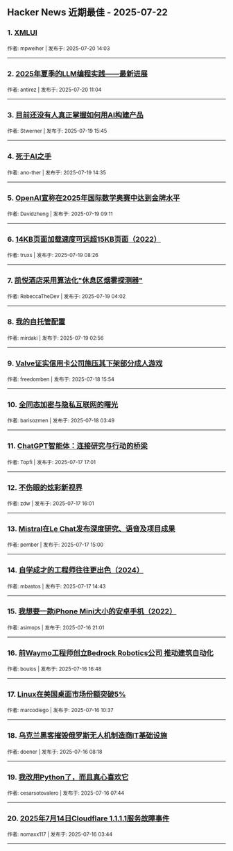 ## Hacker News 近期最佳 - 2025-07-22


### 1. [XMLUI](https://news.ycombinator.com/item?id=44625292)

<sub>作者: mpweiher | 发布于: 2025-07-20 14:03</sub>

---

### 2. [2025年夏季的LLM编程实践——最新进展](https://news.ycombinator.com/item?id=44623953)

<sub>作者: antirez | 发布于: 2025-07-20 11:04</sub>

---

### 3. [目前还没有人真正掌握如何用AI构建产品](https://news.ycombinator.com/item?id=44616479)

<sub>作者: Stwerner | 发布于: 2025-07-19 15:45</sub>

---

### 4. [死于AI之手](https://news.ycombinator.com/item?id=44615801)

<sub>作者: ano-ther | 发布于: 2025-07-19 14:35</sub>

---

### 5. [OpenAI宣称在2025年国际数学奥赛中达到金牌水平](https://news.ycombinator.com/item?id=44613840)

<sub>作者: Davidzheng | 发布于: 2025-07-19 09:11</sub>

---

### 6. [14KB页面加载速度可远超15KB页面（2022）](https://news.ycombinator.com/item?id=44613625)

<sub>作者: truxs | 发布于: 2025-07-19 08:26</sub>

---

### 7. [凯悦酒店采用算法化"休息区烟雾探测器"](https://news.ycombinator.com/item?id=44612487)

<sub>作者: RebeccaTheDev | 发布于: 2025-07-19 04:02</sub>

---

### 8. [我的自托管配置](https://news.ycombinator.com/item?id=44612151)

<sub>作者: mirdaki | 发布于: 2025-07-19 02:56</sub>

---

### 9. [Valve证实信用卡公司施压其下架部分成人游戏](https://news.ycombinator.com/item?id=44606184)

<sub>作者: freedomben | 发布于: 2025-07-18 15:54</sub>

---

### 10. [全同态加密与隐私互联网的曙光](https://news.ycombinator.com/item?id=44601023)

<sub>作者: barisozmen | 发布于: 2025-07-18 03:49</sub>

---

### 11. [ChatGPT智能体：连接研究与行动的桥梁](https://news.ycombinator.com/item?id=44595492)

<sub>作者: Topfi | 发布于: 2025-07-17 17:01</sub>

---

### 12. [不伤眼的炫彩新视界](https://news.ycombinator.com/item?id=44594808)

<sub>作者: zdw | 发布于: 2025-07-17 16:01</sub>

---

### 13. [Mistral在Le Chat发布深度研究、语音及项目成果](https://news.ycombinator.com/item?id=44594156)

<sub>作者: pember | 发布于: 2025-07-17 15:00</sub>

---

### 14. [自学成才的工程师往往更出色（2024）](https://news.ycombinator.com/item?id=44593972)

<sub>作者: mbastos | 发布于: 2025-07-17 14:43</sub>

---

### 15. [我想要一款iPhone Mini大小的安卓手机（2022）](https://news.ycombinator.com/item?id=44586723)

<sub>作者: asimops | 发布于: 2025-07-16 21:01</sub>

---

### 16. [前Waymo工程师创立Bedrock Robotics公司 推动建筑自动化](https://news.ycombinator.com/item?id=44584372)

<sub>作者: boulos | 发布于: 2025-07-16 16:48</sub>

---

### 17. [Linux在美国桌面市场份额突破5%](https://news.ycombinator.com/item?id=44580682)

<sub>作者: marcodiego | 发布于: 2025-07-16 10:37</sub>

---

### 18. [乌克兰黑客摧毁俄罗斯无人机制造商IT基础设施](https://news.ycombinator.com/item?id=44579902)

<sub>作者: doener | 发布于: 2025-07-16 08:18</sub>

---

### 19. [我改用Python了，而且真心喜欢它](https://news.ycombinator.com/item?id=44579717)

<sub>作者: cesarsotovalero | 发布于: 2025-07-16 07:44</sub>

---

### 20. [2025年7月14日Cloudflare 1.1.1.1服务故障事件](https://news.ycombinator.com/item?id=44578490)

<sub>作者: nomaxx117 | 发布于: 2025-07-16 03:44</sub>

---
